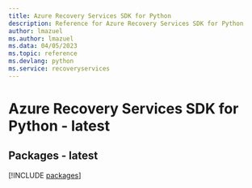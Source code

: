```yaml
---
title: Azure Recovery Services SDK for Python
description: Reference for Azure Recovery Services SDK for Python
author: lmazuel
ms.author: lmazuel
ms.data: 04/05/2023
ms.topic: reference
ms.devlang: python
ms.service: recoveryservices
---
```

# Azure Recovery Services SDK for Python - latest
## Packages - latest
[!INCLUDE [packages](recovery-services-index.md)]